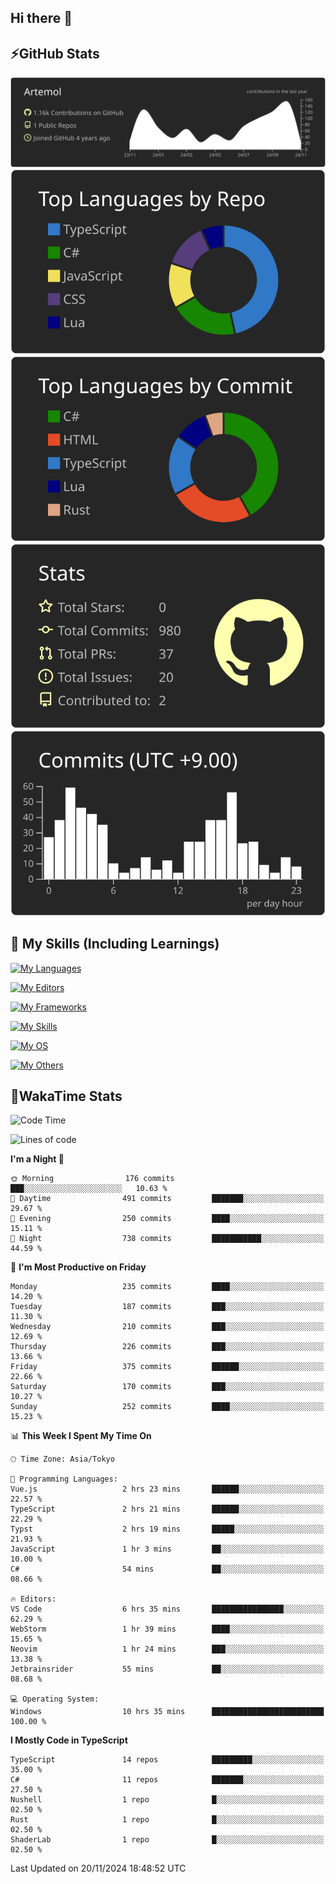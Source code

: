 ## Hi there 👋
<!--
**Artemol/Artemol** is a ✨ _special_ ✨ repository because its `README.md` (this file) appears on your GitHub profile.

Here are some ideas to get you started:

- 🔭 I’m currently working on ...
- 🌱 I’m currently learning ...
- 👯 I’m looking to collaborate on ...
- 🤔 I’m looking for help with ...
- 💬 Ask me about ...
- 📫 How to reach me: ...
- 😄 Pronouns: ...
- ⚡ Fun fact: ...
-->

## ⚡GitHub Stats
[![](https://raw.githubusercontent.com/Artemol/Artemol/main/profile-summary-card-output/apprentice/0-profile-details.svg)](https://github.com/vn7n24fzkq/github-profile-summary-cards)
[![](https://raw.githubusercontent.com/Artemol/Artemol/main/profile-summary-card-output/apprentice/1-repos-per-language.svg)](https://github.com/vn7n24fzkq/github-profile-summary-cards) [![](https://raw.githubusercontent.com/Artemol/Artemol/main/profile-summary-card-output/apprentice/2-most-commit-language.svg)](https://github.com/vn7n24fzkq/github-profile-summary-cards)
[![](https://raw.githubusercontent.com/Artemol/Artemol/main/profile-summary-card-output/apprentice/3-stats.svg)](https://github.com/vn7n24fzkq/github-profile-summary-cards) [![](https://raw.githubusercontent.com/Artemol/Artemol/main/profile-summary-card-output/apprentice/4-productive-time.svg)](https://github.com/vn7n24fzkq/github-profile-summary-cards)

## 🌱 My Skills (Including Learnings)

<!--
### Languages
-->
[![My Languages](https://skillicons.dev/icons?i=ts,py,cs,dotnet,rust,go,c,matlab,css)](https://skillicons.dev)

<!--
### Editors
-->
[![My Editors](https://skillicons.dev/icons?i=vscode,neovim,vim,visualstudio,idea)](https://skillicons.dev)

<!--
### Frameworks
-->
[![My Frameworks](https://skillicons.dev/icons?i=react,nestjs,vite,tailwind,tauri,electron,remix,nextjs,fastapi)](https://skillicons.dev)

<!--
### Tools
-->
[![My Skills](https://skillicons.dev/icons?i=git,nodejs,docker,unity,postman,bun,discord,cloudflare,bash,prometheus,grafana,obsidian)](https://skillicons.dev)

<!--
### OS
-->
[![My OS](https://skillicons.dev/icons?i=windows,ubuntu)](https://skillicons.dev)

<!--
### Others
-->
[![My Others](https://skillicons.dev/icons?i=github,raspberrypi,gcp)](https://skillicons.dev)

## 💬WakaTime Stats
<!--START_SECTION:waka-->
![Code Time](http://img.shields.io/badge/Code%20Time-315%20hrs%206%20mins-blue)

![Lines of code](https://img.shields.io/badge/From%20Hello%20World%20I%27ve%20Written-10.6%20million%20lines%20of%20code-blue)

**I'm a Night 🦉** 

```text
🌞 Morning                176 commits         ███░░░░░░░░░░░░░░░░░░░░░░   10.63 % 
🌆 Daytime                491 commits         ███████░░░░░░░░░░░░░░░░░░   29.67 % 
🌃 Evening                250 commits         ████░░░░░░░░░░░░░░░░░░░░░   15.11 % 
🌙 Night                  738 commits         ███████████░░░░░░░░░░░░░░   44.59 % 
```
📅 **I'm Most Productive on Friday** 

```text
Monday                   235 commits         ████░░░░░░░░░░░░░░░░░░░░░   14.20 % 
Tuesday                  187 commits         ███░░░░░░░░░░░░░░░░░░░░░░   11.30 % 
Wednesday                210 commits         ███░░░░░░░░░░░░░░░░░░░░░░   12.69 % 
Thursday                 226 commits         ███░░░░░░░░░░░░░░░░░░░░░░   13.66 % 
Friday                   375 commits         ██████░░░░░░░░░░░░░░░░░░░   22.66 % 
Saturday                 170 commits         ███░░░░░░░░░░░░░░░░░░░░░░   10.27 % 
Sunday                   252 commits         ████░░░░░░░░░░░░░░░░░░░░░   15.23 % 
```


📊 **This Week I Spent My Time On** 

```text
🕑︎ Time Zone: Asia/Tokyo

💬 Programming Languages: 
Vue.js                   2 hrs 23 mins       ██████░░░░░░░░░░░░░░░░░░░   22.57 % 
TypeScript               2 hrs 21 mins       ██████░░░░░░░░░░░░░░░░░░░   22.29 % 
Typst                    2 hrs 19 mins       █████░░░░░░░░░░░░░░░░░░░░   21.93 % 
JavaScript               1 hr 3 mins         ██░░░░░░░░░░░░░░░░░░░░░░░   10.00 % 
C#                       54 mins             ██░░░░░░░░░░░░░░░░░░░░░░░   08.66 % 

🔥 Editors: 
VS Code                  6 hrs 35 mins       ████████████████░░░░░░░░░   62.29 % 
WebStorm                 1 hr 39 mins        ████░░░░░░░░░░░░░░░░░░░░░   15.65 % 
Neovim                   1 hr 24 mins        ███░░░░░░░░░░░░░░░░░░░░░░   13.38 % 
Jetbrainsrider           55 mins             ██░░░░░░░░░░░░░░░░░░░░░░░   08.68 % 

💻 Operating System: 
Windows                  10 hrs 35 mins      █████████████████████████   100.00 % 
```

**I Mostly Code in TypeScript** 

```text
TypeScript               14 repos            █████████░░░░░░░░░░░░░░░░   35.00 % 
C#                       11 repos            ███████░░░░░░░░░░░░░░░░░░   27.50 % 
Nushell                  1 repo              █░░░░░░░░░░░░░░░░░░░░░░░░   02.50 % 
Rust                     1 repo              █░░░░░░░░░░░░░░░░░░░░░░░░   02.50 % 
ShaderLab                1 repo              █░░░░░░░░░░░░░░░░░░░░░░░░   02.50 % 
```




 Last Updated on 20/11/2024 18:48:52 UTC
<!--END_SECTION:waka-->
